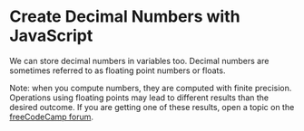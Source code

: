 # Create Decimal Numbers with JavaScript

We can store decimal numbers in variables too. Decimal numbers are sometimes referred to as floating point numbers or floats.

Note: when you compute numbers, they are computed with finite precision. Operations using floating points may lead to different results than the desired outcome. If you are getting one of these results, open a topic on the [freeCodeCamp forum](https://forum.freecodecamp.org).